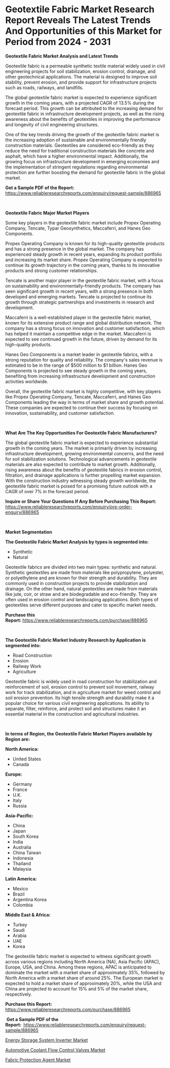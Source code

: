 <p><h1>Geotextile Fabric Market Research Report Reveals The Latest Trends And Opportunities of this Market for Period from 2024 - 2031</h1></p><p><strong>Geotextile Fabric Market Analysis and Latest Trends</strong></p>
<p><p>Geotextile fabric is a permeable synthetic textile material widely used in civil engineering projects for soil stabilization, erosion control, drainage, and other geotechnical applications. The material is designed to improve soil stability, prevent erosion, and provide support for infrastructure projects such as roads, railways, and landfills.</p><p>The global geotextile fabric market is expected to experience significant growth in the coming years, with a projected CAGR of 13.5% during the forecast period. This growth can be attributed to the increasing demand for geotextile fabric in infrastructure development projects, as well as the rising awareness about the benefits of geotextiles in improving the performance and longevity of civil engineering structures.</p><p>One of the key trends driving the growth of the geotextile fabric market is the increasing adoption of sustainable and environmentally friendly construction materials. Geotextiles are considered eco-friendly as they reduce the need for traditional construction materials like concrete and asphalt, which have a higher environmental impact. Additionally, the growing focus on infrastructure development in emerging economies and the implementation of stringent regulations regarding environmental protection are further boosting the demand for geotextile fabric in the global market.</p></p>
<p><strong>Get a Sample PDF of the Report:&nbsp;</strong> <a href="https://www.reliableresearchreports.com/enquiry/request-sample/886965">https://www.reliableresearchreports.com/enquiry/request-sample/886965</a></p>
<p>&nbsp;</p>
<p><strong>Geotextile Fabric Major Market Players</strong></p>
<p><p>Some key players in the geotextile fabric market include Propex Operating Company, Tencate, Typar Geosynthetics, Maccaferri, and Hanes Geo Components. </p><p>Propex Operating Company is known for its high-quality geotextile products and has a strong presence in the global market. The company has experienced steady growth in recent years, expanding its product portfolio and increasing its market share. Propex Operating Company is expected to continue its growth trajectory in the coming years, thanks to its innovative products and strong customer relationships.</p><p>Tencate is another major player in the geotextile fabric market, with a focus on sustainability and environmentally-friendly products. The company has seen significant growth in recent years, with a strong presence in both developed and emerging markets. Tencate is projected to continue its growth through strategic partnerships and investments in research and development.</p><p>Maccaferri is a well-established player in the geotextile fabric market, known for its extensive product range and global distribution network. The company has a strong focus on innovation and customer satisfaction, which has helped it maintain a competitive edge in the market. Maccaferri is expected to see continued growth in the future, driven by demand for its high-quality products.</p><p>Hanes Geo Components is a market leader in geotextile fabrics, with a strong reputation for quality and reliability. The company's sales revenue is estimated to be in the range of $500 million to $1 billion. Hanes Geo Components is projected to see steady growth in the coming years, benefiting from increasing infrastructure development and construction activities worldwide. </p><p>Overall, the geotextile fabric market is highly competitive, with key players like Propex Operating Company, Tencate, Maccaferri, and Hanes Geo Components leading the way in terms of market share and growth potential. These companies are expected to continue their success by focusing on innovation, sustainability, and customer satisfaction.</p></p>
<p>&nbsp;</p>
<p><strong>What Are The Key Opportunities For Geotextile Fabric Manufacturers?</strong></p>
<p><p>The global geotextile fabric market is expected to experience substantial growth in the coming years. The market is primarily driven by increasing infrastructure development, growing environmental concerns, and the need for soil stabilization solutions. Technological advancements in geotextile materials are also expected to contribute to market growth. Additionally, rising awareness about the benefits of geotextile fabrics in erosion control, filtration, and drainage applications is further propelling market expansion. With the construction industry witnessing steady growth worldwide, the geotextile fabric market is poised for a promising future outlook with a CAGR of over 7% in the forecast period.</p></p>
<p><strong>Inquire or Share Your Questions If Any Before Purchasing This Report:</strong> <a href="https://www.reliableresearchreports.com/enquiry/pre-order-enquiry/886965">https://www.reliableresearchreports.com/enquiry/pre-order-enquiry/886965</a></p>
<p>&nbsp;</p>
<p><strong>Market Segmentation</strong></p>
<p><strong>The Geotextile Fabric Market Analysis by types is segmented into:</strong></p>
<p><ul><li>Synthetic</li><li>Natural</li></ul></p>
<p><p>Geotextile fabrics are divided into two main types: synthetic and natural. Synthetic geotextiles are made from materials like polypropylene, polyester, or polyethylene and are known for their strength and durability. They are commonly used in construction projects to provide stabilization and drainage. On the other hand, natural geotextiles are made from materials like jute, coir, or straw and are biodegradable and eco-friendly. They are often used in erosion control and landscaping applications. Both types of geotextiles serve different purposes and cater to specific market needs.</p></p>
<p><strong>Purchase this Report:&nbsp;</strong><a href="https://www.reliableresearchreports.com/purchase/886965">https://www.reliableresearchreports.com/purchase/886965</a></p>
<p>&nbsp;</p>
<p><strong>The Geotextile Fabric Market Industry Research by Application is segmented into:</strong></p>
<p><ul><li>Road Construction</li><li>Erosion</li><li>Railway Work</li><li>Agriculture</li></ul></p>
<p><p>Geotextile fabric is widely used in road construction for stabilization and reinforcement of soil, erosion control to prevent soil movement, railway work for track stabilization, and in agriculture market for weed control and soil erosion prevention. Its high tensile strength and durability make it a popular choice for various civil engineering applications. Its ability to separate, filter, reinforce, and protect soil and structures make it an essential material in the construction and agricultural industries.</p></p>
<p>&nbsp;</p>
<p><strong>In terms of Region, the Geotextile Fabric Market Players available by Region are:</strong></p>
<p>
    <p> <strong> North America: </strong>
        <ul>
            <li>United States</li>
            <li>Canada</li>
        </ul>
        </p> 
    <p> <strong> Europe: </strong>
        <ul>
            <li>Germany</li>
            <li>France</li>
            <li>U.K.</li>
            <li>Italy</li>
            <li>Russia</li>
        </ul>
        </p> 
    <p> <strong> Asia-Pacific: </strong>
        <ul>
            <li>China</li>
            <li>Japan</li>
            <li>South Korea</li>
            <li>India</li>
            <li>Australia</li>
            <li>China Taiwan</li>
            <li>Indonesia</li>
            <li>Thailand</li>
            <li>Malaysia</li>
        </ul>
        </p> 
    <p> <strong> Latin America: </strong>
        <ul>
            <li>Mexico</li>
            <li>Brazil</li>
            <li>Argentina Korea</li>
            <li>Colombia</li>
        </ul>
        </p> 
    <p> <strong> Middle East & Africa: </strong>
        <ul>
            <li>Turkey</li>
            <li>Saudi</li>
            <li>Arabia</li>
            <li>UAE</li>
            <li>Korea</li>
        </ul>
    </p>
    </p>
<p><p>The geotextile fabric market is expected to witness significant growth across various regions including North America (NA), Asia Pacific (APAC), Europe, USA, and China. Among these regions, APAC is anticipated to dominate the market with a market share of approximately 35%, followed by North America with a market share of around 25%. The European market is expected to hold a market share of approximately 20%, while the USA and China are projected to account for 15% and 5% of the market share, respectively.</p></p>
<p><strong>Purchase this Report: </strong><a href="https://www.reliableresearchreports.com/purchase/886965">https://www.reliableresearchreports.com/purchase/886965</a></p>
<p>&nbsp;<strong>Get a Sample PDF of the Report:&nbsp;&nbsp;</strong><a href="https://www.reliableresearchreports.com/enquiry/request-sample/886965">https://www.reliableresearchreports.com/enquiry/request-sample/886965</a></p>
<p><strong></strong></p>
<p><p><a href="https://view.publitas.com/reportprime-1/energy-storage-system-inverter-market-size-growth-and-forecast-from-2023-2030/">Energy Storage System Inverter Market</a></p><p><a href="https://view.publitas.com/reportprime-1/automotive-coolant-flow-control-valves-market-share-market-new-trends-analysis-report-by-type-by-application-by-end-use-by-region-and-segment-forecasts-2023-2030/">Automotive Coolant Flow Control Valves Market</a></p><p><a href="https://view.publitas.com/reportprime-1/fabric-protection-agent-market-research-report-reveals-the-latest-trends-and-opportunities-of-this-market-for-period-from-2023-2030/">Fabric Protection Agent Market</a></p></p>